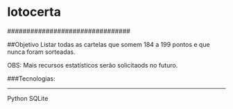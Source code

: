 # lotocerta

################################

##Objetivo
Listar todas as cartelas que somem 184 a 199 pontos e que nunca foram sorteadas.

OBS: Mais recursos estatísticos serão solicitaods no futuro.


###Tecnologias:
________________________________________________________________

Python
SQLite
